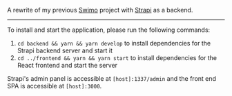 A rewrite of my previous [Swimo](https://github.com/pwizla/swimo) project with [Strapi](https://strapi.io) as a backend.

***

To install and start the application, please run the following commands:

1. `cd backend && yarn && yarn develop` to install dependencies for the Strapi backend server and start it
2. `cd ../frontend && yarn && yarn start` to install dependencies for the React frontend and start the server

Strapi's admin panel is accessible at `[host]:1337/admin` and the front end SPA is accessible at `[host]:3000`.
